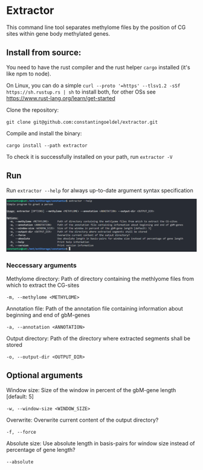 # Extractor

This command line tool separates methylome files by the position of CG sites within gene body methylated genes. 

## Install from source: 

You need to have the rust compiler and the rust helper `cargo` installed (it's like npm to node).

On Linux, you can do a simple `curl --proto '=https' --tlsv1.2 -sSf https://sh.rustup.rs | sh` to install both, for other OSs see https://www.rust-lang.org/learn/get-started

Clone the repository:

 `git clone git@github.com:constantingoeldel/extractor.git`

Compile and install the binary: 

`cargo install --path extractor`

To check it is successfully installed on your path, run `extractor -V`

## Run

Run `extractor --help` for always up-to-date argument syntax specification

![help options](help.png)

### Neccessary arguments

Methylome directory: Path of directory containing the methlyome files from which to extract the CG-sites


`-m, --methylome <METHYLOME>`      


Annotation file:  Path of the annotation file containing information about beginning and end of gbM-genes

`-a, --annotation <ANNOTATION>   `

Output directory: Path of the directory where extracted segments shall be stored

`-o, --output-dir <OUTPUT_DIR>    `

## Optional arguments
Window size: Size of the window in percent of the gbM-gene length [default: 5]

 `-w, --window-size <WINDOW_SIZE>  `

Overwrite: Overwrite current content of the output directory?

 ` -f, --force `
 
Absolute size: Use absolute length in basis-pairs for window size instead of percentage of gene length?

 `--absolute                   `

